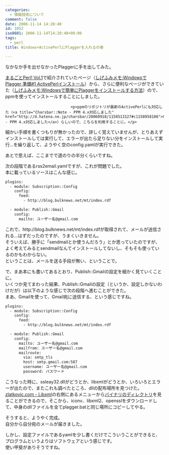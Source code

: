 ```yaml
---
categories:
  - 情報技術について
comment: false
date: 2006-11-14 14:20:40
id: 1052
iso8601: 2006-11-14T14:20:40+09:00
tags:
  - perl
title: Windows+ActivePerlにPlaggerを入れるの巻

---
```


<div class="entry-body">
                                 <p>なかなか手を出せなかったPlaggerに手を出してみた。</p>

<p><a href="http://www.amazon.co.jp/exec/obidos/ASIN/4844322893/nqounet-22/ref=nosim/" name="amazletlink" target="_blank" id="amazletlink">まるごとPerl! Vol.1</a>で紹介されていたページ（<a title="しげふみメモ:Windowsで Plagger 準備#1 ActivePerlインストール" href="http://blog.livedoor.jp/hakin/archives/50551036.html">しげふみメモ:Windowsで Plagger 準備#1 ActivePerlインストール</a>）から、さらに便利なページができていた（<a title="しげふみメモ:Windowsで簡単にPlaggerをインストールする方法" href="http://blog.livedoor.jp/hakin/archives/50690272.html">しげふみメモ:Windowsで簡単にPlaggerをインストールする方法</a>）ので、ppmを使ってインストールすることにしました。</p>
                              
                                 <p>ppmのリポジトリが最新のActivePerlにも対応した（<a title="Charsbar::Note - PPM 4.x対応しました" href="http://d.hatena.ne.jp/charsbar/20060918/1158513127#c1158958186">Charsbar::Note - PPM 4.x対応しました</a>）らしいので、こちらを利用することに。</p>

<p>細かい手順を書くつもりが無かったので、詳しく覚えていませんが、とりあえずインストールしては実行して、エラーが出たら足りない分をインストールして実行…を繰り返して、ようやく空のconfig.yamlが実行できた。</p>

<p>あとで思えば、ここまでで道のりの半分くらいですね。</p>

<p>次の段階であるrss2email.yamlですが、これが問題でした。<br />
本に載っているソースはこんな感じ。</p>

```default
plugins:
  - module: Subscription::Config
    config:
      feed:
        - http://blog.bulknews.net/mt/index.rdf

  - module: Publish::Gmail
    config:
      mailto: ユーザー名@gmail.com
```

<p>これで、http://blog.bulknews.net/mt/index.rdfが取得されて、メールが送信される…はずだったのですが、うまくいきません。<br />
そういえば、勝手に「sendmailとか使うんだろう」とか思っていたのですが、よく考えてみるとsendmailなんてインストールしてないし、そもそも使っているのかもわからない。<br />
ということは、メールを送る手段が無い、ということで。</p>

<p>で、まあ本にも書いてあるとおり、Publish::Gmailの設定を細かく見ていくことに。<br />
いくつか見てまわった結果、Publish::Gmailの設定（というか、設定しかないわけだが）は以下のような感じで次の段階へ進むことができた。<br />
まあ、Gmailを使って、Gmail宛に送信する、という感じですね。</p>

```default
plugins:
  - module: Subscription::Config
    config:
      feed:
        - http://blog.bulknews.net/mt/index.rdf

  - module: Publish::Gmail
    config:
      mailto: ユーザー名@gmail.com
      mailfrom: ユーザー名@gmail.com
      mailroute:
        via: smtp_tls
        host: smtp.gmail.com:587
        username: ユーザー名@gmail.com
        password: パスワード
```

<p>こうなった時に、ssleay32.dllがどうとか、libxmlがどうとか、いろいろとエラーが出たので、またこれも調べたところ、dllの配布場所を見つけた。<br /><a title="zlatkovic.com - Libxml" href="http://www.zlatkovic.com/libxml.en.html">zlatkovic.com - Libxml</a>の右側にあるメニューから<a href="ftp://ftp.zlatkovic.com/libxml/">バイナリのディレクトリ</a>を見ることができるので、そこから、iconv、libxml2、opensslをダウンロードして、中身のdllファイルを全てplagger.batと同じ場所にコピーしてやる。</p>

<p>そうすると、ようやく完成。<br />
自分から自分宛のメールが届きました。</p>

<p>しかし、設定ファイルであるyamlを少し書くだけでこういうことができると、プログラムというよりはソフトウェアという感じです。<br />
使い甲斐がありそうですね。</p>
                              </div>
    	